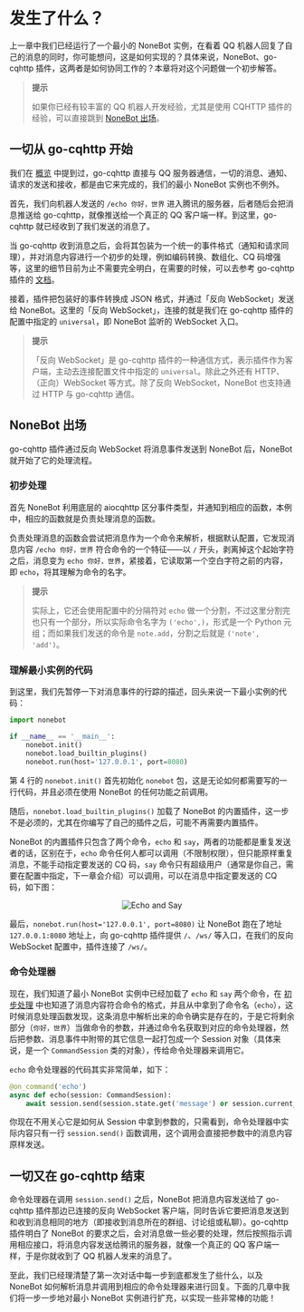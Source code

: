 # 发生了什么？

上一章中我们已经运行了一个最小的 NoneBot 实例，在看着 QQ 机器人回复了自己的消息的同时，你可能想问，这是如何实现的？具体来说，NoneBot、go-cqhttp 插件，这两者是如何协同工作的？本章将对这个问题做一个初步解答。

> **提示**
>
> 如果你已经有较丰富的 QQ 机器人开发经验，尤其是使用 CQHTTP 插件的经验，可以直接跳到 [NoneBot 出场](#nonebot-出场)。

## 一切从 go-cqhttp 开始

我们在 [概览](./README.md) 中提到过，go-cqhttp 直接与 QQ 服务器通信，一切的消息、通知、请求的发送和接收，都是由它来完成的，我们的最小 NoneBot 实例也不例外。

首先，我们向机器人发送的 `/echo 你好，世界` 进入腾讯的服务器，后者随后会把消息推送给 go-cqhttp，就像推送给一个真正的 QQ 客户端一样。到这里，go-cqhttp 就已经收到了我们发送的消息了。

当 go-cqhttp 收到消息之后，会将其包装为一个统一的事件格式（通知和请求同理），并对消息内容进行一个初步的处理，例如编码转换、数组化、CQ 码增强等，这里的细节目前为止不需要完全明白，在需要的时候，可以去参考 go-cqhttp 插件的 [文档](https://docs.go-cqhttp.org/)。

接着，插件把包装好的事件转换成 JSON 格式，并通过「反向 WebSocket」发送给 NoneBot。这里的「反向 WebSocket」，连接的就是我们在 go-cqhttp 插件的配置中指定的 `universal`，即 NoneBot 监听的 WebSocket 入口。

> **提示**
>
> 「反向 WebSocket」是 go-cqhttp 插件的一种通信方式，表示插件作为客户端，主动去连接配置文件中指定的 `universal`。除此之外还有 HTTP、（正向）WebSocket 等方式。除了反向 WebSocket，NoneBot 也支持通过 HTTP 与 go-cqhttp 通信。

## NoneBot 出场

go-cqhttp 插件通过反向 WebSocket 将消息事件发送到 NoneBot 后，NoneBot 就开始了它的处理流程。

### 初步处理

首先 NoneBot 利用底层的 aiocqhttp 区分事件类型，并通知到相应的函数，本例中，相应的函数就是负责处理消息的函数。

负责处理消息的函数会尝试把消息作为一个命令来解析，根据默认配置，它发现消息内容 `/echo 你好，世界` 符合命令的一个特征——以 `/` 开头，剥离掉这个起始字符之后，消息变为 `echo 你好，世界`，紧接着，它读取第一个空白字符之前的内容，即 `echo`，将其理解为命令的名字。

> **提示**
>
> 实际上，它还会使用配置中的分隔符对 `echo` 做一个分割，不过这里分割完也只有一个部分，所以实际命令名字为 `('echo',)`，形式是一个 Python 元组；而如果我们发送的命令是 `note.add`，分割之后就是 `('note', 'add')`。

### 理解最小实例的代码

到这里，我们先暂停一下对消息事件的行踪的描述，回头来说一下最小实例的代码：

```python {4-6}
import nonebot

if __name__ == '__main__':
    nonebot.init()
    nonebot.load_builtin_plugins()
    nonebot.run(host='127.0.0.1', port=8080)
```

第 4 行的 `nonebot.init()` 首先初始化 `nonebot` 包，这是无论如何都需要写的一行代码，并且必须在使用 NoneBot 的任何功能之前调用。

随后，`nonebot.load_builtin_plugins()` 加载了 NoneBot 的内置插件，这一步不是必须的，尤其在你编写了自己的插件之后，可能不再需要内置插件。

NoneBot 的内置插件只包含了两个命令，`echo` 和 `say`，两者的功能都是重复发送者的话，区别在于，`echo` 命令任何人都可以调用（不限制权限），但只能原样重复消息，不能手动指定要发送的 CQ 码，`say` 命令只有超级用户（通常是你自己，需要在配置中指定，下一章会介绍）可以调用，可以在消息中指定要发送的 CQ 码，如下图：

<p style="text-align: center">
  <img alt="Echo and Say" src="./assets/echo_and_say.png" />
</p>

最后，`nonebot.run(host='127.0.0.1', port=8080)` 让 NoneBot 跑在了地址 `127.0.0.1:8080` 地址上，向 go-cqhttp 插件提供 `/`、`/ws/` 等入口，在我们的反向 WebSocket 配置中，插件连接了 `/ws/`。

### 命令处理器

现在，我们知道了最小 NoneBot 实例中已经加载了 `echo` 和 `say` 两个命令，在 [初步处理](#初步处理) 中也知道了消息内容符合命令的格式，并且从中拿到了命令名（`echo`），这时候消息处理函数发现，这条消息中解析出来的命令确实是存在的，于是它将剩余部分（`你好，世界`）当做命令的参数，并通过命令名获取到对应的命令处理器，然后把参数、消息事件中附带的其它信息一起打包成一个 Session 对象（具体来说，是一个 `CommandSession` 类的对象），传给命令处理器来调用它。

`echo` 命令处理器的代码其实非常简单，如下：

```python
@on_command('echo')
async def echo(session: CommandSession):
    await session.send(session.state.get('message') or session.current_arg)
```

你现在不用关心它是如何从 Session 中拿到参数的，只需看到，命令处理器中实际内容只有一行 `session.send()` 函数调用，这个调用会直接把参数中的消息内容原样发送。

## 一切又在 go-cqhttp 结束

命令处理器在调用 `session.send()` 之后，NoneBot 把消息内容发送给了 go-cqhttp 插件那边已连接的反向 WebSocket 客户端，同时告诉它要把消息发送到和收到消息相同的地方（即接收到消息所在的群组、讨论组或私聊）。go-cqhttp 插件明白了 NoneBot 的要求之后，会对消息做一些必要的处理，然后按照指示调用相应接口，将消息内容发送给腾讯的服务器，就像一个真正的 QQ 客户端一样，于是你就收到了 QQ 机器人发来的消息了。

至此，我们已经理清楚了第一次对话中每一步到底都发生了些什么，以及 NoneBot 如何解析消息并调用到相应的命令处理器来进行回复。下面的几章中我们将一步一步地对最小 NoneBot 实例进行扩充，以实现一些非常棒的功能！

